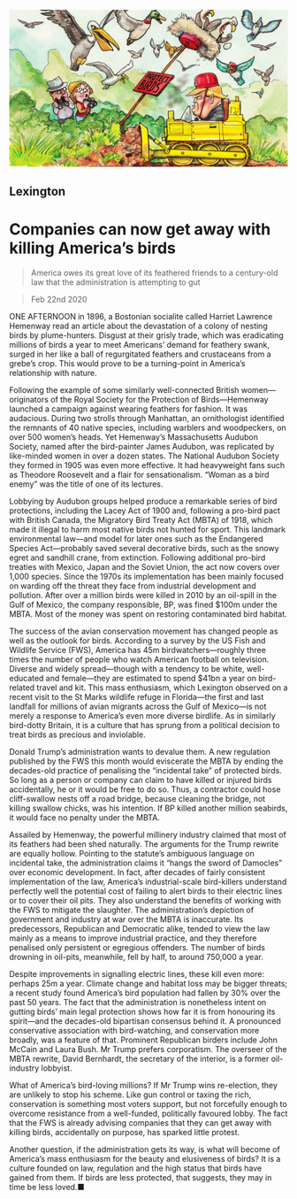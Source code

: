 ![](./images/20200222_USD000_0.jpg)

## Lexington

# Companies can now get away with killing America’s birds

> America owes its great love of its feathered friends to a century-old law that the administration is attempting to gut

> Feb 22nd 2020

ONE AFTERNOON in 1896, a Bostonian socialite called Harriet Lawrence Hemenway read an article about the devastation of a colony of nesting birds by plume-hunters. Disgust at their grisly trade, which was eradicating millions of birds a year to meet Americans’ demand for feathery swank, surged in her like a ball of regurgitated feathers and crustaceans from a grebe’s crop. This would prove to be a turning-point in America’s relationship with nature.

Following the example of some similarly well-connected British women—originators of the Royal Society for the Protection of Birds—Hemenway launched a campaign against wearing feathers for fashion. It was audacious. During two strolls through Manhattan, an ornithologist identified the remnants of 40 native species, including warblers and woodpeckers, on over 500 women’s heads. Yet Hemenway’s Massachusetts Audubon Society, named after the bird-painter James Audubon, was replicated by like-minded women in over a dozen states. The National Audubon Society they formed in 1905 was even more effective. It had heavyweight fans such as Theodore Roosevelt and a flair for sensationalism. “Woman as a bird enemy” was the title of one of its lectures.

Lobbying by Audubon groups helped produce a remarkable series of bird protections, including the Lacey Act of 1900 and, following a pro-bird pact with British Canada, the Migratory Bird Treaty Act (MBTA) of 1918, which made it illegal to harm most native birds not hunted for sport. This landmark environmental law—and model for later ones such as the Endangered Species Act—probably saved several decorative birds, such as the snowy egret and sandhill crane, from extinction. Following additional pro-bird treaties with Mexico, Japan and the Soviet Union, the act now covers over 1,000 species. Since the 1970s its implementation has been mainly focused on warding off the threat they face from industrial development and pollution. After over a million birds were killed in 2010 by an oil-spill in the Gulf of Mexico, the company responsible, BP, was fined $100m under the MBTA. Most of the money was spent on restoring contaminated bird habitat.

The success of the avian conservation movement has changed people as well as the outlook for birds. According to a survey by the US Fish and Wildlife Service (FWS), America has 45m birdwatchers—roughly three times the number of people who watch American football on television. Diverse and widely spread—though with a tendency to be white, well-educated and female—they are estimated to spend $41bn a year on bird-related travel and kit. This mass enthusiasm, which Lexington observed on a recent visit to the St Marks wildlife refuge in Florida—the first and last landfall for millions of avian migrants across the Gulf of Mexico—is not merely a response to America’s even more diverse birdlife. As in similarly bird-dotty Britain, it is a culture that has sprung from a political decision to treat birds as precious and inviolable.

Donald Trump’s administration wants to devalue them. A new regulation published by the FWS this month would eviscerate the MBTA by ending the decades-old practice of penalising the “incidental take” of protected birds. So long as a person or company can claim to have killed or injured birds accidentally, he or it would be free to do so. Thus, a contractor could hose cliff-swallow nests off a road bridge, because cleaning the bridge, not killing swallow chicks, was his intention. If BP killed another million seabirds, it would face no penalty under the MBTA.

Assailed by Hemenway, the powerful millinery industry claimed that most of its feathers had been shed naturally. The arguments for the Trump rewrite are equally hollow. Pointing to the statute’s ambiguous language on incidental take, the administration claims it “hangs the sword of Damocles” over economic development. In fact, after decades of fairly consistent implementation of the law, America’s industrial-scale bird-killers understand perfectly well the potential cost of failing to alert birds to their electric lines or to cover their oil pits. They also understand the benefits of working with the FWS to mitigate the slaughter. The administration’s depiction of government and industry at war over the MBTA is inaccurate. Its predecessors, Republican and Democratic alike, tended to view the law mainly as a means to improve industrial practice, and they therefore penalised only persistent or egregious offenders. The number of birds drowning in oil-pits, meanwhile, fell by half, to around 750,000 a year.

Despite improvements in signalling electric lines, these kill even more: perhaps 25m a year. Climate change and habitat loss may be bigger threats; a recent study found America’s bird population had fallen by 30% over the past 50 years. The fact that the administration is nonetheless intent on gutting birds’ main legal protection shows how far it is from honouring its spirit—and the decades-old bipartisan consensus behind it. A pronounced conservative association with bird-watching, and conservation more broadly, was a feature of that. Prominent Republican birders include John McCain and Laura Bush. Mr Trump prefers corporatism. The overseer of the MBTA rewrite, David Bernhardt, the secretary of the interior, is a former oil-industry lobbyist.

What of America’s bird-loving millions? If Mr Trump wins re-election, they are unlikely to stop his scheme. Like gun control or taxing the rich, conservation is something most voters support, but not forcefully enough to overcome resistance from a well-funded, politically favoured lobby. The fact that the FWS is already advising companies that they can get away with killing birds, accidentally on purpose, has sparked little protest.

Another question, if the administration gets its way, is what will become of America’s mass enthusiasm for the beauty and elusiveness of birds? It is a culture founded on law, regulation and the high status that birds have gained from them. If birds are less protected, that suggests, they may in time be less loved.■